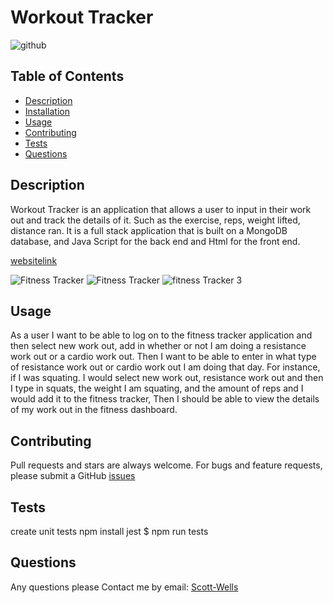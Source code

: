 # Workout Tracker
  
  ![github](https://img.shields.io/badge/license-APACHE%202.0-blue.svg)

  ## Table of Contents
  * [Description](#description)
  * [Installation](#installation)
  * [Usage](#usage)
  * [Contributing](#contributing)
  * [Tests](#tests)
  * [Questions](#questions)
 

  ## Description
  Workout Tracker is an application that allows a user to input in their work out and track the details of it. Such as the exercise, reps, weight lifted, distance ran. It is a full stack application that is built on a MongoDB database, and Java Script for the back end and Html for the front end.
 

  [websitelink](https://agile-thicket-09555.herokuapp.com/?id=5ffa45a66c3ef800177e3c97)

![Fitness Tracker](https://user-images.githubusercontent.com/57837212/104111441-bdae4000-52af-11eb-891a-14c64040e5d7.PNG)
![Fitness Tracker](https://user-images.githubusercontent.com/57837212/104111443-bf780380-52af-11eb-87ec-fcd1a4b7b85b.PNG)
![fitness Tracker 3](https://user-images.githubusercontent.com/57837212/104111444-c1da5d80-52af-11eb-8793-953fb6e446e6.PNG)

  ## Usage
As a user I want to be able to log on to the fitness tracker application and then select new work out, add in whether or not I am doing a resistance work out or a cardio work out. Then I want to be able to enter in what type of resistance work out or cardio work out I am doing that day. For instance, if I was squating. I would select new work out, resistance work out and then I type in squats, the weight I am squating, and the amount of reps and I would add it to the fitness tracker, Then I should be able to view the details of my work out in the fitness dashboard.


  ## Contributing
  Pull requests and stars are always welcome. For bugs and feature requests, please submit a GitHub [issues](https://github.com/scottpwells/workout-tracker/issues)

  ## Tests
  create unit tests
  npm install jest
  $ npm run tests
  
  ## Questions
  Any questions please Contact me by email: [Scott-Wells](scottpwells@gmail.com)


